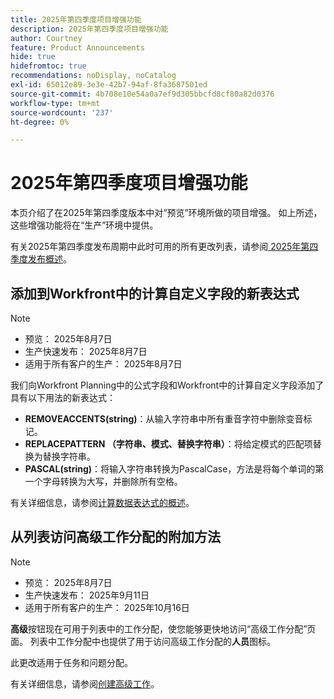 ```yaml
---
title: 2025年第四季度项目增强功能
description: 2025年第四季度项目增强功能
author: Courtney
feature: Product Announcements
hide: true
hidefromtoc: true
recommendations: noDisplay, noCatalog
exl-id: 65012e89-3e3e-42b7-94af-8fa3687501ed
source-git-commit: 4b708e10e54a0a7ef9d305bbcfd8cf80a82d0376
workflow-type: tm+mt
source-wordcount: '237'
ht-degree: 0%

---
```


# 2025年第四季度项目增强功能

本页介绍了在2025年第四季度版本中对“预览”环境所做的项目增强。 如上所述，这些增强功能将在“生产”环境中提供。

有关2025年第四季度发布周期中此时可用的所有更改列表，请参阅[ 2025年第四季度发布概述](/help/quicksilver/product-announcements/product-releases/25-q4-release-activity/25-q4-release-overview.md)。

<!--
## Create project intake forms in Workfront

>[!NOTE]
>
>* Preview: August 21, 2025
>* Production fast release: September 11, 2025
>* Production for all customers: October 16, 2025

To make it easier to create requested projects without converting from issues, we've created Project intake forms. You can configure these intake forms with specific fields, templates, and custom forms, and set approvers for project creation. Then, when a user uses this form, the project is configured to your specifications and sent for approval.

Previously, requests were entered into Workfront as issues, which had to be converted to projects.

For information and instructions about project intake forms, see [Create project intake forms](/help/quicksilver/manage-work/requests/create-and-manage-request-queues/create-project-intake-form.md).

-->

## 添加到Workfront中的计算自定义字段的新表达式

>[!NOTE]
>
>* 预览： 2025年8月7日
>* 生产快速发布： 2025年8月7日
>* 适用于所有客户的生产： 2025年8月7日

我们向Workfront Planning中的公式字段和Workfront中的计算自定义字段添加了具有以下用法的新表达式：

* **REMOVEACCENTS(string)**：从输入字符串中所有重音字符中删除变音标记。
* **REPLACEPATTERN （字符串、模式、替换字符串）**：将给定模式的匹配项替换为替换字符串。
* **PASCAL(string)**：将输入字符串转换为PascalCase，方法是将每个单词的第一个字母转换为大写，并删除所有空格。

有关详细信息，请参阅[计算数据表达式的概述](/help/quicksilver/reports-and-dashboards/reports/calc-cstm-data-reports/calculated-data-expressions.md)。

## 从列表访问高级工作分配的附加方法

>[!NOTE]
>
>* 预览： 2025年8月7日
>* 生产快速发布： 2025年9月11日
>* 适用于所有客户的生产： 2025年10月16日

**高级**&#x200B;按钮现在可用于列表中的工作分配，使您能够更快地访问“高级工作分配”页面。 列表中工作分配中也提供了用于访问高级工作分配的&#x200B;**人员**&#x200B;图标。

此更改适用于任务和问题分配。

有关详细信息，请参阅[创建高级工作](/help/quicksilver/manage-work/tasks/assign-tasks/create-advanced-assignments.md)。
